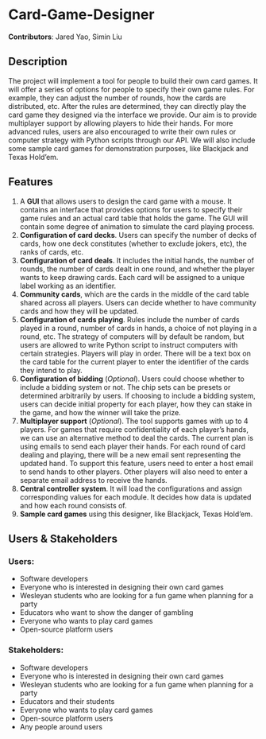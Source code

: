 # Card-Game-Designer

**Contributors**: Jared Yao, Simin Liu

## Description

The project will implement a tool for people to build their own card games. It will offer a series of options for people to specify their own game rules. For example, they can adjust the number of rounds, how the cards are distributed, etc. After the rules are determined, they can directly play the card game they designed via the interface we provide. Our aim is to provide multiplayer support by allowing players to hide their hands. For more advanced rules, users are also encouraged to write their own rules or computer strategy with Python scripts through our API. We will also include some sample card games for demonstration purposes, like Blackjack and Texas Hold’em.

## Features

1. A **GUI** that allows users to design the card game with a mouse. It contains an interface that provides options for users to specify their game rules and an actual card table that holds the game. The GUI will contain some degree of animation to simulate the card playing process.
2. **Configuration of card decks**. Users can specify the number of  decks of cards, how one deck constitutes (whether to exclude jokers, etc), the ranks of cards, etc.
3. **Configuration of card deals**. It includes the initial hands, the number of rounds, the number of cards dealt in one round, and whether the player wants to keep drawing cards. Each card will be assigned to a unique label working as an identifier.
4. **Community cards**, which are the cards in the middle of the card table shared across all players. Users can decide whether to have community cards and how they will be updated.
5. **Configuration of cards playing**. Rules include the number of cards played in a round, number of cards in hands, a choice of not playing in a round, etc. The strategy of computers will by default be random, but users are allowed to write Python script to instruct computers with certain strategies. Players will play in order. There will be a text box on the card table for the current player to enter the identifier of the cards they intend to play. 
6. **Configuration of bidding** (_Optional_). Users could choose whether to include a bidding system or not. The chip sets can be presets or determined arbitrarily by users. If choosing to include a bidding system, users can decide initial property for each player, how they can stake in the game, and how the winner will take the prize.
7. **Multiplayer support** (_Optional_). The tool supports games with up to 4 players. For games that require confidentiality of each player’s hands, we can use an alternative method to deal the cards. The current plan is using emails to send each player their hands. For each round of card dealing and playing, there will be a new email sent representing the updated hand. To support this feature, users need to enter a host email to send hands to other players. Other players will also need to enter a separate email address to receive the hands. 
8. **Central controller system**. It will load the configurations and assign corresponding values for each module. It decides how data is updated and how each round consists of.
9. **Sample card games** using this designer, like Blackjack, Texas Hold’em.


## Users & Stakeholders

### Users: 

- Software developers
- Everyone who is interested in designing their own card games
- Wesleyan students who are looking for a fun game when planning for a party
- Educators who want to show the danger of gambling
- Everyone who wants to play card games
- Open-source platform users
  
### Stakeholders: 

- Software developers
- Everyone who is interested in designing their own card games
- Wesleyan students who are looking for a fun game when planning for a party
- Educators and their students
- Everyone who wants to play card games
- Open-source platform users
- Any people around users
